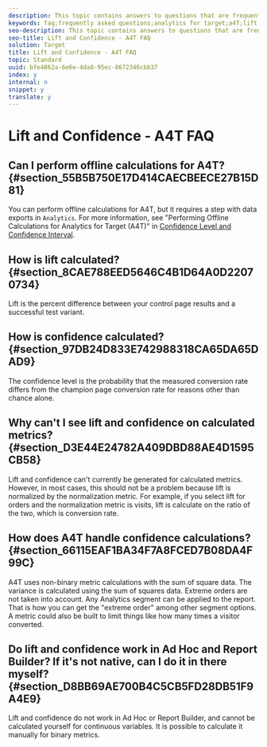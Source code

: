 ```yaml
---
description: This topic contains answers to questions that are frequently asked about lift and confidence when using Analytics as the reporting source for Target (A4T).
keywords: faq;frequently asked questions;analytics for target;a4T;lift;ad hoc;report builder;confidence
seo-description: This topic contains answers to questions that are frequently asked about lift and confidence when using Analytics as the reporting source for Target (A4T).
seo-title: Lift and Confidence - A4T FAQ
solution: Target
title: Lift and Confidence - A4T FAQ
topic: Standard
uuid: bfe4862a-6e6e-4da8-95ec-8672346cbb37
index: y
internal: n
snippet: y
translate: y
---
```


# Lift and Confidence - A4T FAQ


## Can I perform offline calculations for A4T? {#section_55B5B750E17D414CAECBEECE27B15D81}

You can perform offline calculations for A4T, but it requires a step with data exports in `Analytics`. For more information, see "Performing Offline Calculations for Analytics for Target (A4T)" in [Confidence Level and Confidence Interval](c_reports.md#concept_0D0002A1EBDF420E9C50E2A46F36629B). 

## How is lift calculated? {#section_8CAE788EED5646C4B1D64A0D22070734}

Lift is the percent difference between your control page results and a successful test variant.

## How is confidence calculated? {#section_97DB24D833E742988318CA65DA65DAD9}

The confidence level is the probability that the measured conversion rate differs from the champion page conversion rate for reasons other than chance alone.

## Why can't I see lift and confidence on calculated metrics? {#section_D3E44E24782A409DBD88AE4D1595CB58}

Lift and confidence can't currently be generated for calculated metrics. However, in most cases, this should not be a problem because lift is normalized by the normalization metric. For example, if you select lift for orders and the normalization metric is visits, lift is calculate on the ratio of the two, which is conversion rate.

## How does A4T handle confidence calculations? {#section_66115EAF1BA34F7A8FCED7B08DA4F99C}

A4T uses non-binary metric calculations with the sum of square data. The variance is calculated using the sum of squares data. Extreme orders are not taken into account.
Any Analytics segment can be applied to the report. That is how you can get the "extreme order" among other segment options. A metric could also be built to limit things like how many times a visitor converted.

## Do lift and confidence work in Ad Hoc and Report Builder? If it's not native, can I do it in there myself? {#section_D8BB69AE700B4C5CB5FD28DB51F9A4E9}

Lift and confidence do not work in Ad Hoc or Report Builder, and cannot be calculated yourself for continuous variables. It is possible to calculate it manually for binary metrics.
